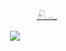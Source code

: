 
 <p align="center" 
 
 <p align="center"> 
    　    　 <a href="https://professor.atabook.org/">𓍯𓂃
    
 

<p align="center"> <img src=https://files.catbox.moe/z9733e.webp /></a>
